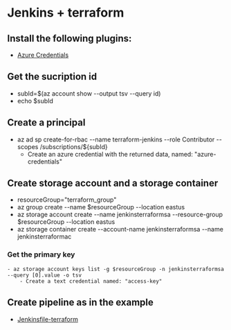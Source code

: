 # Jenkins + terraform

## Install the following plugins:
- [Azure Credentials](https://plugins.jenkins.io/azure-credentials/)

## Get the sucription id
- subId=$(az account show --output tsv --query id)
- echo $subId

## Create a principal
-  az ad sp create-for-rbac --name terraform-jenkins --role Contributor --scopes /subscriptions/${subId}
    - Create an azure credential with the returned data, named: "azure-credentials"

## Create storage account and a storage container
- resourceGroup="terraform_group"
- az group create --name $resourceGroup --location eastus
- az storage account create  --name jenkinsterraformsa  --resource-group $resourceGroup --location eastus
- az storage container create --account-name jenkinsterraformsa --name jenkinsterraformac

### Get the primary key
    - az storage account keys list -g $resourceGroup -n jenkinsterraformsa --query [0].value -o tsv
        - Create a text credential named: "access-key"

## Create pipeline as in the example 
- [Jenkinsfile-terraform](./Jenkinsfile-terraform)

